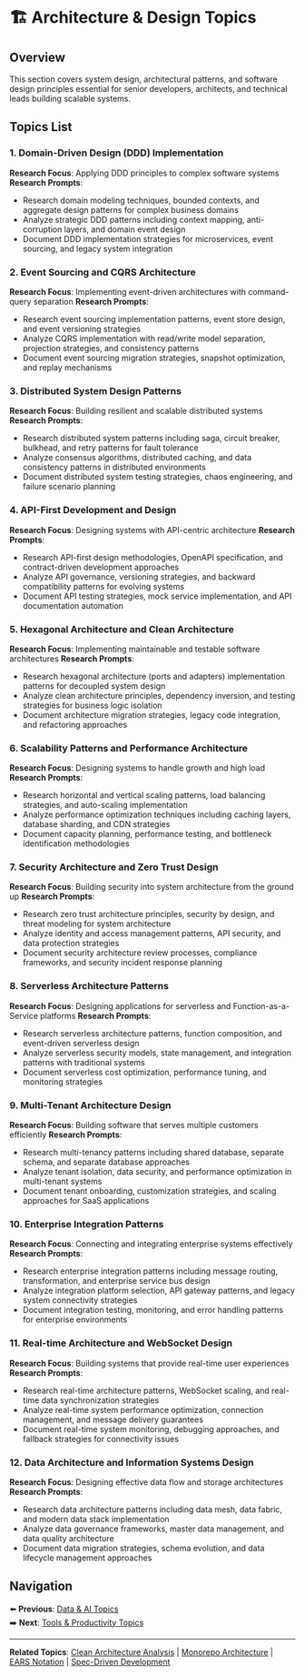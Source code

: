 # 🏗️ Architecture & Design Topics

## Overview

This section covers system design, architectural patterns, and software design principles essential for senior developers, architects, and technical leads building scalable systems.

## Topics List

### 1. Domain-Driven Design (DDD) Implementation
**Research Focus**: Applying DDD principles to complex software systems
**Research Prompts**:
- Research domain modeling techniques, bounded contexts, and aggregate design patterns for complex business domains
- Analyze strategic DDD patterns including context mapping, anti-corruption layers, and domain event design
- Document DDD implementation strategies for microservices, event sourcing, and legacy system integration

### 2. Event Sourcing and CQRS Architecture
**Research Focus**: Implementing event-driven architectures with command-query separation
**Research Prompts**:
- Research event sourcing implementation patterns, event store design, and event versioning strategies
- Analyze CQRS implementation with read/write model separation, projection strategies, and consistency patterns
- Document event sourcing migration strategies, snapshot optimization, and replay mechanisms

### 3. Distributed System Design Patterns
**Research Focus**: Building resilient and scalable distributed systems
**Research Prompts**:
- Research distributed system patterns including saga, circuit breaker, bulkhead, and retry patterns for fault tolerance
- Analyze consensus algorithms, distributed caching, and data consistency patterns in distributed environments
- Document distributed system testing strategies, chaos engineering, and failure scenario planning

### 4. API-First Development and Design
**Research Focus**: Designing systems with API-centric architecture
**Research Prompts**:
- Research API-first design methodologies, OpenAPI specification, and contract-driven development approaches
- Analyze API governance, versioning strategies, and backward compatibility patterns for evolving systems
- Document API testing strategies, mock service implementation, and API documentation automation

### 5. Hexagonal Architecture and Clean Architecture
**Research Focus**: Implementing maintainable and testable software architectures
**Research Prompts**:
- Research hexagonal architecture (ports and adapters) implementation patterns for decoupled system design
- Analyze clean architecture principles, dependency inversion, and testing strategies for business logic isolation
- Document architecture migration strategies, legacy code integration, and refactoring approaches

### 6. Scalability Patterns and Performance Architecture
**Research Focus**: Designing systems to handle growth and high load
**Research Prompts**:
- Research horizontal and vertical scaling patterns, load balancing strategies, and auto-scaling implementation
- Analyze performance optimization techniques including caching layers, database sharding, and CDN strategies
- Document capacity planning, performance testing, and bottleneck identification methodologies

### 7. Security Architecture and Zero Trust Design
**Research Focus**: Building security into system architecture from the ground up
**Research Prompts**:
- Research zero trust architecture principles, security by design, and threat modeling for system architecture
- Analyze identity and access management patterns, API security, and data protection strategies
- Document security architecture review processes, compliance frameworks, and security incident response planning

### 8. Serverless Architecture Patterns
**Research Focus**: Designing applications for serverless and Function-as-a-Service platforms
**Research Prompts**:
- Research serverless architecture patterns, function composition, and event-driven serverless design
- Analyze serverless security models, state management, and integration patterns with traditional systems
- Document serverless cost optimization, performance tuning, and monitoring strategies

### 9. Multi-Tenant Architecture Design
**Research Focus**: Building software that serves multiple customers efficiently
**Research Prompts**:
- Research multi-tenancy patterns including shared database, separate schema, and separate database approaches
- Analyze tenant isolation, data security, and performance optimization in multi-tenant systems
- Document tenant onboarding, customization strategies, and scaling approaches for SaaS applications

### 10. Enterprise Integration Patterns
**Research Focus**: Connecting and integrating enterprise systems effectively
**Research Prompts**:
- Research enterprise integration patterns including message routing, transformation, and enterprise service bus design
- Analyze integration platform selection, API gateway patterns, and legacy system connectivity strategies
- Document integration testing, monitoring, and error handling patterns for enterprise environments

### 11. Real-time Architecture and WebSocket Design
**Research Focus**: Building systems that provide real-time user experiences
**Research Prompts**:
- Research real-time architecture patterns, WebSocket scaling, and real-time data synchronization strategies
- Analyze real-time system performance optimization, connection management, and message delivery guarantees
- Document real-time system monitoring, debugging approaches, and fallback strategies for connectivity issues

### 12. Data Architecture and Information Systems Design
**Research Focus**: Designing effective data flow and storage architectures
**Research Prompts**:
- Research data architecture patterns including data mesh, data fabric, and modern data stack implementation
- Analyze data governance frameworks, master data management, and data quality architecture
- Document data migration strategies, schema evolution, and data lifecycle management approaches

## Navigation

⬅️ **Previous**: [Data & AI Topics](./data-ai-topics.md)  
➡️ **Next**: [Tools & Productivity Topics](./tools-productivity-topics.md)

---

**Related Topics**: [Clean Architecture Analysis](../../architecture/clean-architecture-analysis/README.md) | [Monorepo Architecture](../../architecture/monorepo-architecture-personal-projects/README.md) | [EARS Notation](../../architecture/ears-notation-requirements/README.md) | [Spec-Driven Development](../../architecture/spec-driven-development-coding-agents/README.md)
